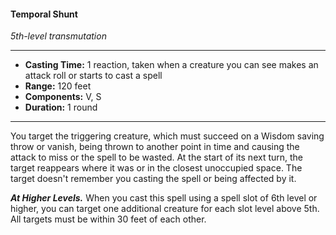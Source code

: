 #### Temporal Shunt
*5th-level transmutation*
___
- **Casting Time:** 1 reaction, taken when a creature you can see makes an attack roll or starts to cast a spell
- **Range:** 120 feet
- **Components:** V, S
- **Duration:** 1 round
---
You target the triggering creature, which must succeed on a Wisdom saving throw or vanish, being thrown to another point in time and causing the attack to miss or the spell to be wasted. At the start of its next turn, the target reappears where it was or in the closest unoccupied space. The target doesn't remember you casting the spell or being affected by it.

***At Higher Levels.*** When you cast this spell using a spell slot of 6th level or higher, you can target one additional creature for each slot level above 5th. All targets must be within 30 feet of each other.
